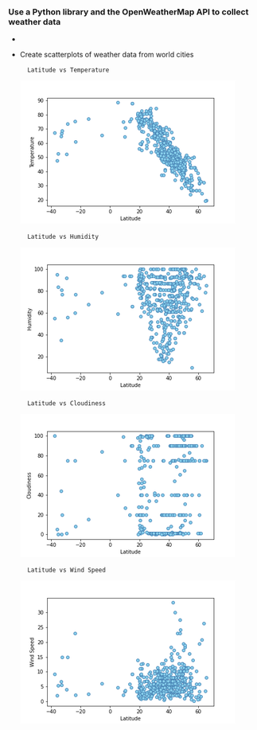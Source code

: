 ### Use a Python library and the OpenWeatherMap API to collect weather data
* 
* Create scatterplots of weather data from world cities

        Latitude vs Temperature
    ![plot01](WeatherPy_output/plot01.png)

        Latitude vs Humidity
    ![plot02](WeatherPy_output/plot02.png) 

        Latitude vs Cloudiness
    ![plot03](WeatherPy_output/plot03.png) 

        Latitude vs Wind Speed
    ![plot04](WeatherPy_output/plot04.png) 
